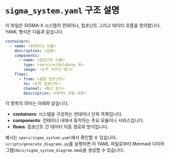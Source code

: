 # `sigma_system.yaml` 구조 설명

이 파일은 SIGMA-X 시스템의 컨테이너, 컴포넌트 그리고 데이터 흐름을 정의합니다.
YAML 형식은 다음과 같습니다.

```yaml
containers:
  - name: <컨테이너 이름>
    description: <설명>
    components:
      - name: <컴포넌트 이름>
        type: <service|database 등>
        image: <도커 이미지 태그>
    flows:
      - from: <출발 컴포넌트>
        to: <도착 컴포넌트>
        channel: <통신 방식>
        description: <데이터 전달 내용>
```

각 항목의 의미는 아래와 같습니다.

- **containers**: 시스템을 구성하는 컨테이너 단위 목록입니다.
- **components**: 컨테이너 내에서 동작하는 주요 모듈이나 서비스입니다.
- **flows**: 컴포넌트 간 데이터 이동 경로와 방식입니다.

예시는 `specs/sigma_system.yaml`에서 확인할 수 있습니다.
`scripts/generate_diagrams.py`를 실행하면 이 YAML 파일로부터 Mermaid 다이어그램(`docs/sigma_system_diagram.mmd`)을 생성할 수 있습니다.
